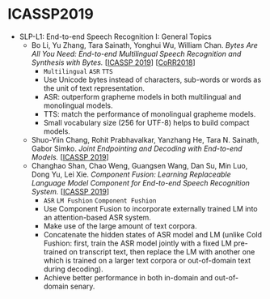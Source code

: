 # ICASSP2019

- SLP-L1: End-to-end Speech Recognition I: General Topics
  - Bo Li, Yu Zhang, Tara Sainath, Yonghui Wu, William Chan. *Bytes Are All You Need: End-to-end Multilingual Speech Recognition and Synthesis with Bytes.* [[ICASSP 2019](https://ieeexplore.ieee.org/document/8682674)] [[CoRR2018](https://arxiv.org/abs/1811.09021)]
    - `Multilingual` `ASR` `TTS`
    - Use Unicode bytes instead of characters, sub-words or words as the unit of text representation.
    - ASR: outperform grapheme models in both multilingual and monolingual models.
    - TTS: match the performance of monolingual grapheme models.
    - Small vocabulary size (256 for UTF-8) helps to build compact models.
  - Shuo-Yiin Chang, Rohit Prabhavalkar, Yanzhang He, Tara N. Sainath, Gabor Simko. *Joint Endpointing and Decoding with End-to-end Models.* [[ICASSP 2019](https://ieeexplore.ieee.org/document/8683109)]
  - Changhao Shan, Chao Weng, Guangsen Wang, Dan Su, Min Luo, Dong Yu, Lei Xie. *Component Fusion: Learning Replaceable Language Model Component for End-to-end Speech Recognition System.* [[ICASSP 2019](https://ieeexplore.ieee.org/document/8682490)]
    - `ASR` `LM Fushion` `Component Fushion`
    - Use Component Fusion to incorporate externally trained LM into an attention-based ASR system.
    - Make use of the large amount of text corpora.
    - Concatenate the hidden states of ASR model and LM (unlike Cold Fushion: first, train the ASR model jointly with a fixed LM pre-trained on transcript text, then replace the LM with another one which is trained on a larger text corpora or out-of-domain text during decoding).
    - Achieve better performance in both in-domain and out-of-domain senary.
